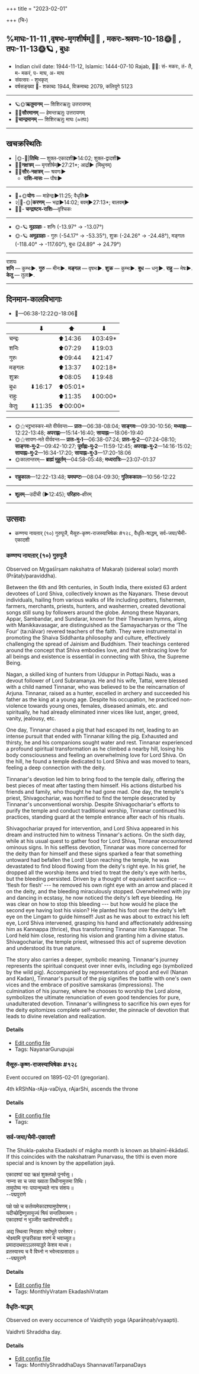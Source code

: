 +++
title = "2023-02-01"

+++
(चि॰)
## %माघः-11-11  ,वृषभः-मृगशीर्षम्🌛🌌  ,  मकरः-श्रवणः-10-18🌞🌌  ,  तपः-11-13🌞🪐  , बुधः
- Indian civil date: 1944-11-12, Islamic: 1444-07-10 Rajab, 🌌🌞: सं- मकरः, तं- तै, म- मकरं, प- माघ, अ- माघ
- संवत्सरः - शुभकृत्
- वर्षसङ्ख्या 🌛- शकाब्दः 1944, विक्रमाब्दः 2079, कलियुगे 5123
___________________
- 🪐🌞**ऋतुमानम्** — शिशिरऋतुः उत्तरायणम्
- 🌌🌞**सौरमानम्** — हेमन्तऋतुः उत्तरायणम्
- 🌛**चान्द्रमानम्** — शिशिरऋतुः माघः (≈तपः)
___________________


## खचक्रस्थितिः
- |🌞-🌛|**तिथिः** — शुक्ल-एकादशी►14:02; शुक्ल-द्वादशी►  
- 🌌🌛**नक्षत्रम्** — मृगशीर्षम्►27:21*; आर्द्रा► (मिथुनम्)  
- 🌌🌞**सौर-नक्षत्रम्** — श्रवणः►  
  - **राशि-मासः** — पौषः► 
___________________
- 🌛+🌞**योगः** — माहेन्द्रः►11:25; वैधृतिः►  
- २|🌛-🌞|**करणम्** — भद्रा►14:02; बवम्►27:13*; बालवम्►  
- 🌌🌛- **चन्द्राष्टम-राशिः**—वृश्चिकः  
___________________
- 🌞-🪐 **मूढग्रहाः** - शनिः (-13.97° → -13.07°)
- 🌞-🪐 **अमूढग्रहाः** - गुरुः (-54.17° → -53.35°), शुक्रः (-24.26° → -24.48°), मङ्गलः (-118.40° → -117.60°), बुधः (24.89° → 24.79°)
___________________
राशयः  
**शनि** — कुम्भः►. **गुरु** — मीनः►. **मङ्गल** — वृषभः►. **शुक्र** — कुम्भः►. **बुध** — धनुः►. **राहु** — मेषः►. **केतु** — तुला►. 
___________________


## दिनमान-कालविभागाः
- 🌅—06:38-12:22🌞-18:06🌇  

|      |⬇     |⬆     |⬇     |
|------|-----|-----|------|
|चन्द्रः|     |⬆14:36 |⬇03:49*|
|शनिः   |     |⬆07:29 |⬇19:03 |
|गुरुः  |     |⬆09:44 |⬇21:47 |
|मङ्गलः |     |⬆13:37 |⬇02:18*|
|शुक्रः |     |⬆08:05 |⬇19:48 |
|बुधः   |⬇16:17 |⬆05:01*|     |
|राहुः  |     |⬆11:35 |⬇00:00*|
|केतुः  |⬇11:35 |⬆00:00*|     |
___________________
- 🌞⚝भट्टभास्कर-मते वीर्यवन्तः— **प्रातः**—06:38-08:04; **साङ्गवः**—09:30-10:56; **मध्याह्नः**—12:22-13:48; **अपराह्णः**—15:14-16:40; **सायाह्नः**—18:06-19:40  
- 🌞⚝सायण-मते वीर्यवन्तः— **प्रातः-मु॰1**—06:38-07:24; **प्रातः-मु॰2**—07:24-08:10; **साङ्गवः-मु॰2**—09:42-10:27; **पूर्वाह्णः-मु॰2**—11:59-12:45; **अपराह्णः-मु॰2**—14:16-15:02; **सायाह्नः-मु॰2**—16:34-17:20; **सायाह्नः-मु॰3**—17:20-18:06  
- 🌞कालान्तरम्— **ब्राह्मं मुहूर्तम्**—04:58-05:48; **मध्यरात्रिः**—23:07-01:37  
___________________
- **राहुकालः**—12:22-13:48; **यमघण्टः**—08:04-09:30; **गुलिककालः**—10:56-12:22  
___________________
- **शूलम्**—उदीची (►12:45); **परिहारः**–क्षीरम्  
___________________

## उत्सवाः
- कण्णप्प नायऩार् (१०) गुरुपूजै, मैसूरु-कृष्ण-राजस्याभिषेकः #१२८, वैधृति-श्राद्धम्, सर्व-जया/भैमी-एकादशी
### कण्णप्प नायऩार् (१०) गुरुपूजै

Observed on Mr̥gaśīrṣam nakshatra of Makaraḥ (sidereal solar) month (Prātaḥ/paraviddha). 

Between the 6th and 9th centuries, in South India, there existed 63 ardent devotees of Lord Shiva, collectively known as the Nayanars. These devout individuals, hailing from various walks of life including potters, fishermen, farmers, merchants, priests, hunters, and washermen, created devotional songs still sung by followers around the globe. Among these Nayanars, Appar, Sambandar, and Sundarar, known for their Thevaram hymns, along with Manikkavasagar, are distinguished as the Samayacharyas or the ‘The Four’ (ta:nālvar) revered teachers of the faith. They were instrumental in promoting the Shaiva Siddhanta philosophy and culture, effectively challenging the spread of Jainism and Buddhism. Their teachings centered around the concept that Shiva embodies love, and that embracing love for all beings and existence is essential in connecting with Shiva, the Supreme Being.

Nagan, a skilled king of hunters from Uduppur in Pottapi Nadu, was a devout follower of Lord Subramanya. He and his wife, Tattai, were blessed with a child named Tinnanar, who was believed to be the reincarnation of Arjuna. Tinnanar, raised as a hunter, excelled in archery and succeeded his father as the king at a young age. Despite his occupation, he practiced non-violence towards young ones, females, diseased animals, etc. and spiritually, he had already eliminated inner vices like lust, anger, greed, vanity, jealousy, etc.

One day, Tinnanar chased a pig that had escaped its net, leading to an intense pursuit that ended with Tinnanar killing the pig. Exhausted and thirsty, he and his companions sought water and rest. Tinnanar experienced a profound spiritual transformation as he climbed a nearby hill, losing his body consciousness and feeling an overwhelming love for Lord Shiva. On the hill, he found a temple dedicated to Lord Shiva and was moved to tears, feeling a deep connection with the deity.

Tinnanar's devotion led him to bring food to the temple daily, offering the best pieces of meat after tasting them himself. His actions disturbed his friends and family, who thought he had gone mad. One day, the temple's priest, Shivagochariar, was horrified to find the temple desecrated by Tinnanar's unconventional worship. Despite Shivagochariar's efforts to purify the temple and conduct traditional worship, Tinnanar continued his practices, standing guard at the temple entrance after each of his rituals.

Shivagochariar prayed for intervention, and Lord Shiva appeared in his dream and instructed him to witness Tinnanar's actions. On the sixth day, while at his usual quest to gather food for Lord Shiva, Tinnanar encountered ominous signs. In his selfless devotion, Tinnanar was more concerned for the deity than for himself and these signs sparked a fear that something untoward had befallen the Lord!  Upon reaching the temple, he was devastated to find blood flowing from the deity's right eye. In his grief, he dropped all the worship items and tried to treat the deity's eye with herbs, but the bleeding persisted. Driven by a thought of equivalent sacrifice --- ‘flesh for flesh’ --- he removed his own right eye with an arrow and placed it on the deity, and the bleeding miraculously stopped. Overwhelmed with joy and dancing in ecstasy, he now noticed the deity's left eye bleeding. He was clear on how to stop this bleeding --- but how would he place the second eye having lost his vision? He planted his foot over the deity's left eye on the Lingam to guide himself! Just as he was about to extract his left eye, Lord Shiva intervened, grasping his hand and affectionately addressing him as Kannappa (thrice), thus transforming Tinnanar into Kannappar. The Lord held him close, restoring his vision and granting him a divine status. Shivagochariar, the temple priest, witnessed this act of supreme devotion and understood its true nature.

The story also carries a deeper, symbolic meaning. Tinnanar's journey represents the spiritual conquest over inner evils, including ego (symbolized by the wild pig). Accompanied by representations of good and evil (Nanan and Kadan), Tinnanar's pursuit of the pig signifies the battle with one's own vices and the embrace of positive samskaras (impressions). The culmination of his journey, where he chooses to worship the Lord alone, symbolizes the ultimate renunciation of even good tendencies for pure, unadulterated devotion. Tinnanar's willingness to sacrifice his own eyes for the deity epitomizes complete self-surrender, the pinnacle of devotion that leads to divine revelation and realization.

#### Details
- [Edit config file](https://github.com/jyotisham/adyatithi/blob/master/mahApuruSha/nAyanAr/sidereal_solar_month/nakshatra/10/05/kaNNappa_nAyan2Ar_%2810%29_gurupUjai.toml)
- Tags: NayanarGurupujai


### मैसूरु-कृष्ण-राजस्याभिषेकः #१२८

Event occured on 1895-02-01 (gregorian). 

4th kRShNa-rAja-vaDiya, rAjarShi, ascends the throne

#### Details
- [Edit config file](https://github.com/jyotisham/adyatithi/blob/master/mahApuruSha/xatra-later/gregorian/day/02/01/maisUru-kRShNa-rAjasyAbhiShekaH.toml)
- Tags: 


### सर्व-जया/भैमी-एकादशी



The Shukla-paksha Ekadashi of māgha month is known as bhaimī-ēkādaśī. If this coincides with the nakshatram Punarvasu, the tithi is even more special and is known by the appellation jayā.

एकादश्यां यदा ऋक्षं शुक्लपक्षे पुनर्वसुः।  
नाम्ना सा च जया ख्याता तिथीनामुत्तमा तिथिः।  
तामुपोष्य नरः पापान्मुच्यते नात्र संशयः॥  
--पद्मपुराणे  
  
पक्षे पक्षे च कर्तव्यमेकादश्यामुपोषणम्।  
यदीच्छेद्विष्णुसायुज्यं श्रियं सन्ततिमात्मनः।  
एकादश्यां न भुञ्जीत पक्षयोरुभयोरपि॥  
  
अद्य स्थित्वा निराहारः श्वोभूते परमेश्वर।  
भोक्ष्यामि पुण्डरीकाक्ष शरणं मे भवाच्युत॥  
प्रमादादथवाऽऽलस्याद्धरे केशव माधव।  
व्रतस्यास्य च वै विघ्नो न भवेत्त्वत्प्रसादतः॥  
--पद्मपुराणे



#### Details
- [Edit config file](https://github.com/jyotisham/adyatithi/blob/master/time_focus/monthly/ekAdashI/description_only/jayA_or_bhaimI-EkAdazI.toml)
- Tags: MonthlyVratam EkadashiVratam


### वैधृति-श्राद्धम्

Observed on every occurrence of Vaidhr̥tiḥ yoga (Aparāhṇaḥ/vyaapti). 

Vaidhrti Shraddha day.

#### Details
- [Edit config file](https://github.com/jyotisham/adyatithi/blob/master/devatA/pitR/sidereal_solar_month/yoga/00/27/vaidhRti-zrAddham.toml)
- Tags: MonthlyShraddhaDays ShannavatiTarpanaDays


